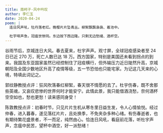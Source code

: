 ```yaml
---
title: 南柯子·风中吟叹
author: 李仁玉
date: 2020-04-24
poem: |
  连日风声吼，牡丹落老红。晚樱片片坠青丛。柳絮飘飘袅袅、着池中。

  杜宇啼声急，冠瘟世惨同。东边按下西边隆。只剩无边愁绪、酒杯空。
---
```


谷雨节后，京城连日大风。春去夏来，杜宇声声。观寸屏，全球冠疫感染者至 24 日已近 270 万，死亡人数已达 18 万。西方国家，特别是美国还未看到拐点的到来。我国及东亚国家虽然已经控制住了冠疫横行，但外输压力近日陡然升高，京城朝阳及全国少数地区升高了疫情等级，五一节恐怕也只能宅家。为记这几天来的心境，特填此词记之。

郭纹静教授点评：狂风吹落春红柳絮，春天很不情愿的去了。杜宇伤春，既不舍那些英魂，又哀叹悲惨的世界何时才能安宁。此情此景，我只能借酒浇愁，奈何酒杯空空如也，愁也更愁！读来感同身受！

陈敦教授点评：初春时节，只见片片生机从寒冬里日益生发，令人心情愉悦。经过仲春，进入暮春，遂见落红片片，且处换季，不免夹杂多种心绪。有伤春逝者，也有期待繁花盛景者，不一而足，纯然由心。恰连日风吼，看庭前花落，听杜宇声声，念瘟中民苦，望杯中酒空，好一派愁绪！
